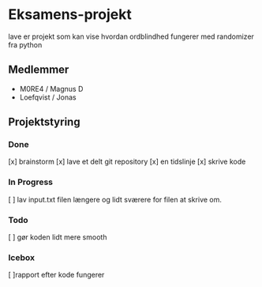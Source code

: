 # Eksamens-projekt
lave er projekt som kan vise hvordan ordblindhed fungerer med randomizer fra python

## Medlemmer
- M0RE4 / Magnus D
- Loefqvist / Jonas 

## Projektstyring

### Done
[x] brainstorm
[x] lave et delt git repository
[x] en tidslinje
[x] skrive kode

### In Progress
[ ] lav input.txt filen længere og lidt sværere for filen at skrive om.

### Todo
[ ] gør koden lidt mere smooth
### Icebox
[ ]rapport efter kode fungerer